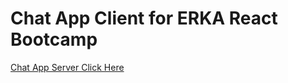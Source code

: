 # Chat App Client for ERKA React Bootcamp

[Chat App Server Click Here](https://emir-chat-app-server.herokuapp.com/)
